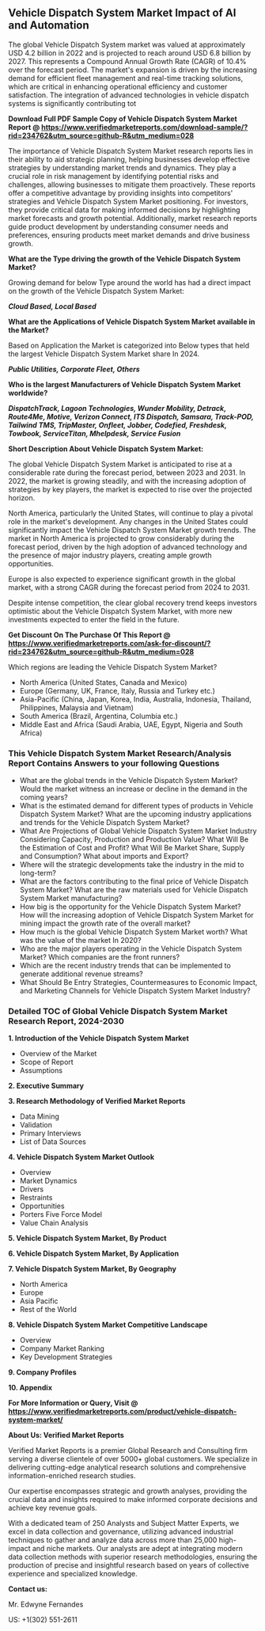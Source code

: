 <h2>Vehicle Dispatch System Market Impact of AI and Automation</h2><p>The global Vehicle Dispatch System market was valued at approximately USD 4.2 billion in 2022 and is projected to reach around USD 6.8 billion by 2027. This represents a Compound Annual Growth Rate (CAGR) of 10.4% over the forecast period. The market's expansion is driven by the increasing demand for efficient fleet management and real-time tracking solutions, which are critical in enhancing operational efficiency and customer satisfaction. The integration of advanced technologies in vehicle dispatch systems is significantly contributing tot</p><p id="" class=""><strong>Download Full PDF Sample Copy of Vehicle Dispatch System Market Report @ <a href="https://www.verifiedmarketreports.com/download-sample/?rid=234762&utm_source=github-R&utm_medium=028" target="_blank">https://www.verifiedmarketreports.com/download-sample/?rid=234762&utm_source=github-R&utm_medium=028</a></strong></p><p>The importance of&nbsp;Vehicle Dispatch System Market research reports lies in their ability to aid strategic planning, helping businesses develop effective strategies by understanding market trends and dynamics. They play a crucial role in risk management by identifying potential risks and challenges, allowing businesses to mitigate them proactively. These reports offer a competitive advantage by providing insights into competitors' strategies and Vehicle Dispatch System Market positioning. For investors, they provide critical data for making informed decisions by highlighting market forecasts and growth potential. Additionally, market research reports guide product development by understanding consumer needs and preferences, ensuring products meet market demands and drive business growth.</p><p><strong>What are the&nbsp;Type driving the growth of the Vehicle Dispatch System Market?</strong></p><p id="" class="">Growing demand for below Type around the world has had a direct impact on the growth of the Vehicle Dispatch System Market:</p><em><strong>Cloud Based, Local Based</strong></em></p><strong>What are the&nbsp;Applications&nbsp;of Vehicle Dispatch System Market available in the Market?</strong></p><p id="" class="">Based on Application the Market is categorized into Below types that held the largest Vehicle Dispatch System Market share In 2024.</p><em><strong>Public Utilities, Corporate Fleet, Others</strong></em></p><strong>Who is the largest Manufacturers of Vehicle Dispatch System Market worldwide?</strong></p><p><em><strong>DispatchTrack, Lagoon Technologies, Wunder Mobility, Detrack, Route4Me, Motive, Verizon Connect, ITS Dispatch, Samsara, Track-POD, Tailwind TMS, TripMaster, Onfleet, Jobber, Codefied, Freshdesk, Towbook, ServiceTitan, Mhelpdesk, Service Fusion</strong></em></p><p id="" class=""><strong>Short Description About Vehicle Dispatch System Market:</strong></p><p>The global Vehicle Dispatch System Market is anticipated to rise at a considerable rate during the forecast period, between 2023 and 2031. In 2022, the market is growing steadily, and with the increasing adoption of strategies by key players, the market is expected to rise over the projected horizon.</p><p>North America, particularly the United States, will continue to play a pivotal role in the market's development. Any changes in the United States could significantly impact the Vehicle Dispatch System Market growth trends. The market in North America is projected to grow considerably during the forecast period, driven by the high adoption of advanced technology and the presence of major industry players, creating ample growth opportunities.</p><p>Europe is also expected to experience significant growth in the global market, with a strong CAGR during the forecast period from 2024 to 2031.</p><p>Despite intense competition, the clear global recovery trend keeps investors optimistic about the Vehicle Dispatch System Market, with more new investments expected to enter the field in the future.</p><p id="" class=""><strong>Get Discount On The Purchase Of This Report @ <a href="https://www.verifiedmarketreports.com/ask-for-discount/?rid=234762&utm_source=github-R&utm_medium=028" target="_blank">https://www.verifiedmarketreports.com/ask-for-discount/?rid=234762&utm_source=github-R&utm_medium=028</a></strong></p>Which regions are leading the Vehicle Dispatch System Market?</p><ul><li>North America (United States, Canada and Mexico)</li><li>Europe (Germany, UK, France, Italy, Russia and Turkey etc.)</li><li>Asia-Pacific (China, Japan, Korea, India, Australia, Indonesia, Thailand, Philippines, Malaysia and Vietnam)</li><li>South America (Brazil, Argentina, Columbia etc.)</li><li>Middle East and Africa (Saudi Arabia, UAE, Egypt, Nigeria and South Africa)</li></ul><h3 id="" class="">This Vehicle Dispatch System Market Research/Analysis Report Contains Answers to your following Questions</h3><ul><li>What are the global trends in the Vehicle Dispatch System Market? Would the market witness an increase or decline in the demand in the coming years?</li><li>What is the estimated demand for different types of products in Vehicle Dispatch System Market? What are the upcoming industry applications and trends for the Vehicle Dispatch System Market?</li><li>What Are Projections of Global Vehicle Dispatch System Market Industry Considering Capacity, Production and Production Value? What Will Be the Estimation of Cost and Profit? What Will Be Market Share, Supply and Consumption? What about imports and Export?</li><li>Where will the strategic developments take the industry in the mid to long-term?</li><li>What are the factors contributing to the final price of Vehicle Dispatch System Market? What are the raw materials used for Vehicle Dispatch System Market manufacturing?</li><li>How big is the opportunity for the Vehicle Dispatch System Market? How will the increasing adoption of Vehicle Dispatch System Market for mining impact the growth rate of the overall market?</li><li>How much is the global Vehicle Dispatch System Market worth? What was the value of the market In 2020?</li><li>Who are the major players operating in the Vehicle Dispatch System Market? Which companies are the front runners?</li><li>Which are the recent industry trends that can be implemented to generate additional revenue streams?</li><li>What Should Be Entry Strategies, Countermeasures to Economic Impact, and Marketing Channels for Vehicle Dispatch System Market Industry?</li></ul><h3 id="" class="">Detailed TOC of Global Vehicle Dispatch System Market Research Report, 2024-2030</h3><p id="" class=""><strong>1. Introduction of the Vehicle Dispatch System Market</strong></p><ul><li>Overview of the Market</li><li>Scope of Report</li><li>Assumptions</li></ul><p id="" class=""><strong>2. Executive Summary</strong></p><p id="" class=""><strong>3. Research Methodology of Verified Market Reports</strong></p><ul><li>Data Mining</li><li>Validation</li><li>Primary Interviews</li><li>List of Data Sources</li></ul><p id="" class=""><strong>4. Vehicle Dispatch System Market Outlook</strong></p><ul><li>Overview</li><li>Market Dynamics</li><li>Drivers</li><li>Restraints</li><li>Opportunities</li><li>Porters Five Force Model</li><li>Value Chain Analysis</li></ul><p id="" class=""><strong>5. Vehicle Dispatch System Market, By Product</strong></p><p id="" class=""><strong>6. Vehicle Dispatch System Market, By Application</strong></p><p id="" class=""><strong>7. Vehicle Dispatch System Market, By Geography</strong></p><ul><li>North America</li><li>Europe</li><li>Asia Pacific</li><li>Rest of the World</li></ul><p id="" class=""><strong>8. Vehicle Dispatch System Market Competitive Landscape</strong></p><ul><li>Overview</li><li>Company Market Ranking</li><li>Key Development Strategies</li></ul><p id="" class=""><strong>9. Company Profiles</strong></p><p id="" class=""><strong>10. Appendix</strong></p><p id="" class=""><strong>For More Information or Query, Visit @ <a href="https://www.verifiedmarketreports.com/product/vehicle-dispatch-system-market/" target="_blank">https://www.verifiedmarketreports.com/product/vehicle-dispatch-system-market/</a></strong></p><p id="" class=""><strong>About Us: Verified Market Reports</strong></p><p id="" class="">Verified Market Reports is a premier Global Research and Consulting firm serving a diverse clientele of over 5000+ global customers. We specialize in delivering cutting-edge analytical research solutions and comprehensive information-enriched research studies.</p><p id="" class="">Our expertise encompasses strategic and growth analyses, providing the crucial data and insights required to make informed corporate decisions and achieve key revenue goals.</p><p id="" class="">With a dedicated team of 250 Analysts and Subject Matter Experts, we excel in data collection and governance, utilizing advanced industrial techniques to gather and analyze data across more than 25,000 high-impact and niche markets. Our analysts are adept at integrating modern data collection methods with superior research methodologies, ensuring the production of precise and insightful research based on years of collective experience and specialized knowledge.</p><p id="" class=""><strong>Contact us:</strong></p><p id="" class="">Mr. Edwyne Fernandes</p><p id="" class="">US: +1(302) 551-2611</p>